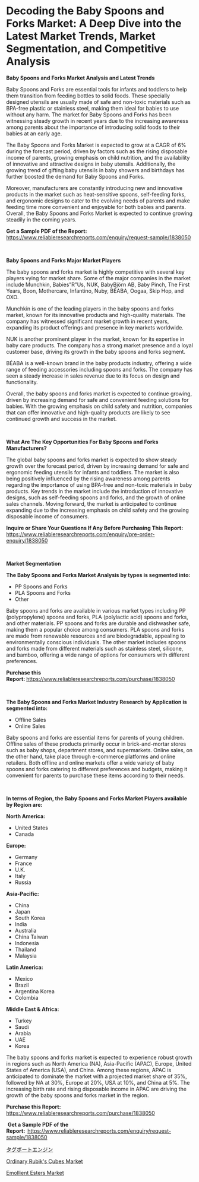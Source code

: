 <p><h1>Decoding the Baby Spoons and Forks Market: A Deep Dive into the Latest Market Trends, Market Segmentation, and Competitive Analysis</h1></p><p><strong>Baby Spoons and Forks Market Analysis and Latest Trends</strong></p>
<p><p>Baby Spoons and Forks are essential tools for infants and toddlers to help them transition from feeding bottles to solid foods. These specially designed utensils are usually made of safe and non-toxic materials such as BPA-free plastic or stainless steel, making them ideal for babies to use without any harm. The market for Baby Spoons and Forks has been witnessing steady growth in recent years due to the increasing awareness among parents about the importance of introducing solid foods to their babies at an early age.</p><p>The Baby Spoons and Forks Market is expected to grow at a CAGR of 6% during the forecast period, driven by factors such as the rising disposable income of parents, growing emphasis on child nutrition, and the availability of innovative and attractive designs in baby utensils. Additionally, the growing trend of gifting baby utensils in baby showers and birthdays has further boosted the demand for Baby Spoons and Forks.</p><p>Moreover, manufacturers are constantly introducing new and innovative products in the market such as heat-sensitive spoons, self-feeding forks, and ergonomic designs to cater to the evolving needs of parents and make feeding time more convenient and enjoyable for both babies and parents. Overall, the Baby Spoons and Forks Market is expected to continue growing steadily in the coming years.</p></p>
<p><strong>Get a Sample PDF of the Report:&nbsp;</strong> <a href="https://www.reliableresearchreports.com/enquiry/request-sample/1838050">https://www.reliableresearchreports.com/enquiry/request-sample/1838050</a></p>
<p>&nbsp;</p>
<p><strong>Baby Spoons and Forks Major Market Players</strong></p>
<p><p>The baby spoons and forks market is highly competitive with several key players vying for market share. Some of the major companies in the market include Munchkin, Babies”R”Us, NUK, BabyBjörn AB, Baby Pinch, The First Years, Boon, Mothercare, Infantino, Nuby, BÉABA, Oogaa, Skip Hop, and OXO.</p><p>Munchkin is one of the leading players in the baby spoons and forks market, known for its innovative products and high-quality materials. The company has witnessed significant market growth in recent years, expanding its product offerings and presence in key markets worldwide.</p><p>NUK is another prominent player in the market, known for its expertise in baby care products. The company has a strong market presence and a loyal customer base, driving its growth in the baby spoons and forks segment.</p><p>BÉABA is a well-known brand in the baby products industry, offering a wide range of feeding accessories including spoons and forks. The company has seen a steady increase in sales revenue due to its focus on design and functionality.</p><p>Overall, the baby spoons and forks market is expected to continue growing, driven by increasing demand for safe and convenient feeding solutions for babies. With the growing emphasis on child safety and nutrition, companies that can offer innovative and high-quality products are likely to see continued growth and success in the market.</p></p>
<p>&nbsp;</p>
<p><strong>What Are The Key Opportunities For Baby Spoons and Forks Manufacturers?</strong></p>
<p><p>The global baby spoons and forks market is expected to show steady growth over the forecast period, driven by increasing demand for safe and ergonomic feeding utensils for infants and toddlers. The market is also being positively influenced by the rising awareness among parents regarding the importance of using BPA-free and non-toxic materials in baby products. Key trends in the market include the introduction of innovative designs, such as self-feeding spoons and forks, and the growth of online sales channels. Moving forward, the market is anticipated to continue expanding due to the increasing emphasis on child safety and the growing disposable income of consumers.</p></p>
<p><strong>Inquire or Share Your Questions If Any Before Purchasing This Report:</strong> <a href="https://www.reliableresearchreports.com/enquiry/pre-order-enquiry/1838050">https://www.reliableresearchreports.com/enquiry/pre-order-enquiry/1838050</a></p>
<p>&nbsp;</p>
<p><strong>Market Segmentation</strong></p>
<p><strong>The Baby Spoons and Forks Market Analysis by types is segmented into:</strong></p>
<p><ul><li>PP Spoons and Forks</li><li>PLA Spoons and Forks</li><li>Other</li></ul></p>
<p><p>Baby spoons and forks are available in various market types including PP (polypropylene) spoons and forks, PLA (polylactic acid) spoons and forks, and other materials. PP spoons and forks are durable and dishwasher safe, making them a popular choice among consumers. PLA spoons and forks are made from renewable resources and are biodegradable, appealing to environmentally conscious individuals. The other market includes spoons and forks made from different materials such as stainless steel, silicone, and bamboo, offering a wide range of options for consumers with different preferences.</p></p>
<p><strong>Purchase this Report:&nbsp;</strong><a href="https://www.reliableresearchreports.com/purchase/1838050">https://www.reliableresearchreports.com/purchase/1838050</a></p>
<p>&nbsp;</p>
<p><strong>The Baby Spoons and Forks Market Industry Research by Application is segmented into:</strong></p>
<p><ul><li>Offline Sales</li><li>Online Sales</li></ul></p>
<p><p>Baby spoons and forks are essential items for parents of young children. Offline sales of these products primarily occur in brick-and-mortar stores such as baby shops, department stores, and supermarkets. Online sales, on the other hand, take place through e-commerce platforms and online retailers. Both offline and online markets offer a wide variety of baby spoons and forks catering to different preferences and budgets, making it convenient for parents to purchase these items according to their needs.</p></p>
<p>&nbsp;</p>
<p><strong>In terms of Region, the Baby Spoons and Forks Market Players available by Region are:</strong></p>
<p>
    <p> <strong> North America: </strong>
        <ul>
            <li>United States</li>
            <li>Canada</li>
        </ul>
        </p> 
    <p> <strong> Europe: </strong>
        <ul>
            <li>Germany</li>
            <li>France</li>
            <li>U.K.</li>
            <li>Italy</li>
            <li>Russia</li>
        </ul>
        </p> 
    <p> <strong> Asia-Pacific: </strong>
        <ul>
            <li>China</li>
            <li>Japan</li>
            <li>South Korea</li>
            <li>India</li>
            <li>Australia</li>
            <li>China Taiwan</li>
            <li>Indonesia</li>
            <li>Thailand</li>
            <li>Malaysia</li>
        </ul>
        </p> 
    <p> <strong> Latin America: </strong>
        <ul>
            <li>Mexico</li>
            <li>Brazil</li>
            <li>Argentina Korea</li>
            <li>Colombia</li>
        </ul>
        </p> 
    <p> <strong> Middle East & Africa: </strong>
        <ul>
            <li>Turkey</li>
            <li>Saudi</li>
            <li>Arabia</li>
            <li>UAE</li>
            <li>Korea</li>
        </ul>
    </p>
    </p>
<p><p>The baby spoons and forks market is expected to experience robust growth in regions such as North America (NA), Asia-Pacific (APAC), Europe, United States of America (USA), and China. Among these regions, APAC is anticipated to dominate the market with a projected market share of 35%, followed by NA at 30%, Europe at 20%, USA at 10%, and China at 5%. The increasing birth rate and rising disposable income in APAC are driving the growth of the baby spoons and forks market in the region.</p></p>
<p><strong>Purchase this Report: </strong><a href="https://www.reliableresearchreports.com/purchase/1838050">https://www.reliableresearchreports.com/purchase/1838050</a></p>
<p>&nbsp;<strong>Get a Sample PDF of the Report:&nbsp;&nbsp;</strong><a href="https://www.reliableresearchreports.com/enquiry/request-sample/1838050">https://www.reliableresearchreports.com/enquiry/request-sample/1838050</a></p>
<p><strong></strong></p>
<p><p><a href="https://github.com/wkuactfdzwizk06/Market-Research-Report-List-1/blob/main/35108527691.md">タグボートエンジン</a></p><p><a href="https://github.com/ChiragRp1/Market-Research-Report-List-3/blob/main/ordinary-rubiks-cubes-market.md">Ordinary Rubik's Cubes Market</a></p><p><a href="https://valiant-lunge-8fe.notion.site/Emollient-Esters-Market-Research-Report-The-Key-To-Successful-Business-Strategy-Forecasted-for-Peri-cb3d3193bb1646a1942efa1603079530">Emollient Esters Market</a></p></p>